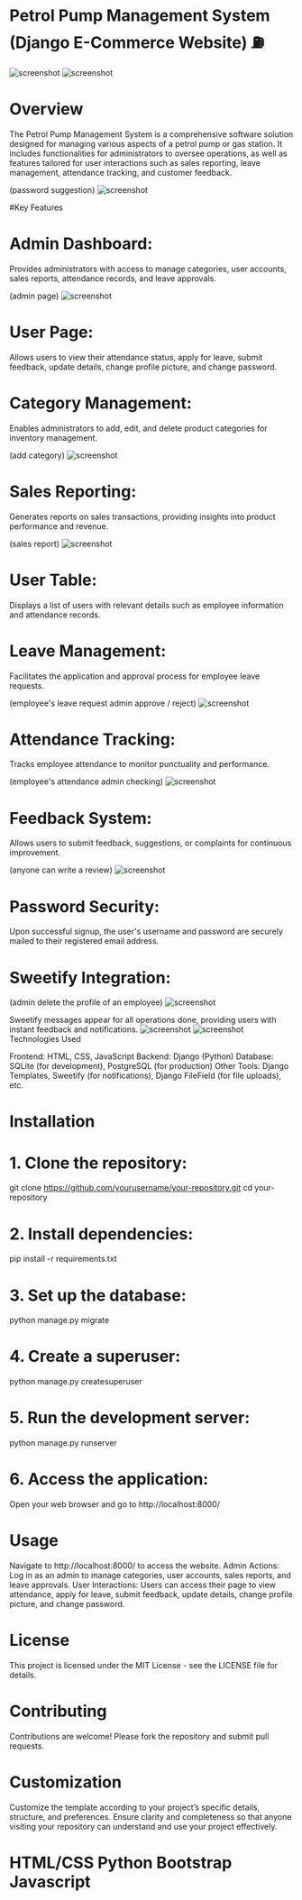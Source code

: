 # Petrol Pump Management System (Django E-Commerce Website) ⛽

![screenshot](screenshot/phome.png)
![screenshot](screenshot/phome2.png)

# Overview

The Petrol Pump Management System is a comprehensive software solution designed for managing various aspects of a petrol pump or gas station.
It includes functionalities for administrators to oversee operations, as well as features tailored for user interactions such as sales reporting,
leave management, attendance tracking, and customer feedback.

(password suggestion) 
![screenshot](screenshot/password.png)

#Key Features

# Admin Dashboard:
Provides administrators with access to manage categories, user accounts, sales reports, attendance records, and leave approvals.

(admin page)
![screenshot](screenshot/padmin.png)

# User Page:
Allows users to view their attendance status, apply for leave, submit feedback, update details, change profile picture, 
and change password.
# Category Management:
Enables administrators to add, edit, and delete product categories for inventory management.

(add category)
![screenshot](screenshot/paddc.png)

# Sales Reporting:
Generates reports on sales transactions, providing insights into product performance and revenue.

(sales report)
![screenshot](screenshot/preport.png)

# User Table:
Displays a list of users with relevant details such as employee information and attendance records.
# Leave Management:
Facilitates the application and approval process for employee leave requests.

(employee's leave request admin approve / reject)
![screenshot](screenshot/pleave.png)

# Attendance Tracking:
Tracks employee attendance to monitor punctuality and performance.

(employee's attendance admin checking)
![screenshot](screenshot/pattendence.png)
# Feedback System:
Allows users to submit feedback, suggestions, or complaints for continuous improvement.

(anyone can write a review)
![screenshot](screenshot/feedback.png)

# Password Security:
Upon successful signup, the user's username and password are securely mailed to their registered email address.
# Sweetify Integration:
(admin delete the profile of an employee)
![screenshot](screenshot/edelete.png)

Sweetify messages appear for all operations done, providing users with instant feedback and notifications.
![screenshot](screenshot/login.png)
![screenshot](screenshot/signuperror.png)
Technologies Used

Frontend: HTML, CSS, JavaScript
Backend: Django (Python)
Database: SQLite (for development), PostgreSQL (for production)
Other Tools: Django Templates, Sweetify (for notifications), Django FileField (for file uploads), etc.

# Installation

# 1. Clone the repository:
   git clone https://github.com/yourusername/your-repository.git
   cd your-repository

# 2. Install dependencies:

pip install -r requirements.txt

# 3. Set up the database:

python manage.py migrate

# 4. Create a superuser:

python manage.py createsuperuser

# 5. Run the development server:

python manage.py runserver

# 6. Access the application:

Open your web browser and go to http://localhost:8000/

# Usage
Navigate to http://localhost:8000/ to access the website.
Admin Actions:
Log in as an admin to manage categories, user accounts, sales reports, and leave approvals.
User Interactions:
Users can access their page to view attendance, apply for leave, submit feedback, update details, change profile picture,
and change password.

# License
This project is licensed under the MIT License - see the LICENSE file for details.

# Contributing
Contributions are welcome! Please fork the repository and submit pull requests.

# Customization
Customize the template according to your project’s specific details, structure, and preferences. Ensure clarity and completeness so that anyone visiting your repository can understand and use your project effectively.


# HTML/CSS Python Bootstrap Javascript 





